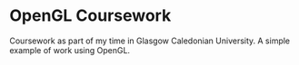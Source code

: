 # OpenGL Coursework
Coursework as part of my time in Glasgow Caledonian University. A simple example of work using OpenGL.
